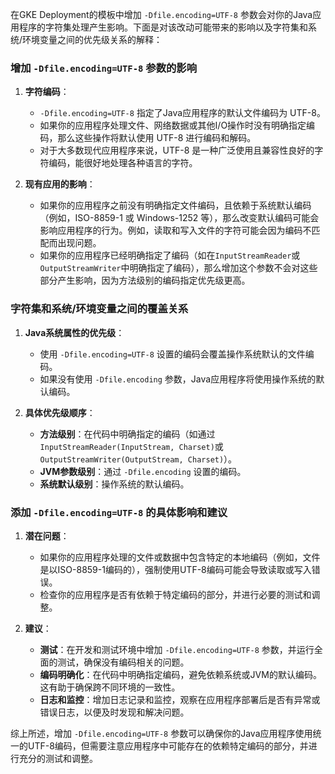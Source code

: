 在GKE Deployment的模板中增加 `-Dfile.encoding=UTF-8` 参数会对你的Java应用程序的字符集处理产生影响。下面是对该改动可能带来的影响以及字符集和系统/环境变量之间的优先级关系的解释：

### 增加 `-Dfile.encoding=UTF-8` 参数的影响

1. **字符编码**：
   - `-Dfile.encoding=UTF-8` 指定了Java应用程序的默认文件编码为 UTF-8。
   - 如果你的应用程序处理文件、网络数据或其他I/O操作时没有明确指定编码，那么这些操作将默认使用 UTF-8 进行编码和解码。
   - 对于大多数现代应用程序来说，UTF-8 是一种广泛使用且兼容性良好的字符编码，能很好地处理各种语言的字符。

2. **现有应用的影响**：
   - 如果你的应用程序之前没有明确指定文件编码，且依赖于系统默认编码（例如，ISO-8859-1 或 Windows-1252 等），那么改变默认编码可能会影响应用程序的行为。例如，读取和写入文件的字符可能会因为编码不匹配而出现问题。
   - 如果你的应用程序已经明确指定了编码（如在`InputStreamReader`或`OutputStreamWriter`中明确指定了编码），那么增加这个参数不会对这些部分产生影响，因为方法级别的编码指定优先级更高。

### 字符集和系统/环境变量之间的覆盖关系

1. **Java系统属性的优先级**：
   - 使用 `-Dfile.encoding=UTF-8` 设置的编码会覆盖操作系统默认的文件编码。
   - 如果没有使用 `-Dfile.encoding` 参数，Java应用程序将使用操作系统的默认编码。

2. **具体优先级顺序**：
   - **方法级别**：在代码中明确指定的编码（如通过`InputStreamReader(InputStream, Charset)`或`OutputStreamWriter(OutputStream, Charset)`）。
   - **JVM参数级别**：通过 `-Dfile.encoding` 设置的编码。
   - **系统默认级别**：操作系统的默认编码。

### 添加 `-Dfile.encoding=UTF-8` 的具体影响和建议

1. **潜在问题**：
   - 如果你的应用程序处理的文件或数据中包含特定的本地编码（例如，文件是以ISO-8859-1编码的），强制使用UTF-8编码可能会导致读取或写入错误。
   - 检查你的应用程序是否有依赖于特定编码的部分，并进行必要的测试和调整。

2. **建议**：
   - **测试**：在开发和测试环境中增加 `-Dfile.encoding=UTF-8` 参数，并运行全面的测试，确保没有编码相关的问题。
   - **编码明确化**：在代码中明确指定编码，避免依赖系统或JVM的默认编码。这有助于确保跨不同环境的一致性。
   - **日志和监控**：增加日志记录和监控，观察在应用程序部署后是否有异常或错误日志，以便及时发现和解决问题。

综上所述，增加 `-Dfile.encoding=UTF-8` 参数可以确保你的Java应用程序使用统一的UTF-8编码，但需要注意应用程序中可能存在的依赖特定编码的部分，并进行充分的测试和调整。

